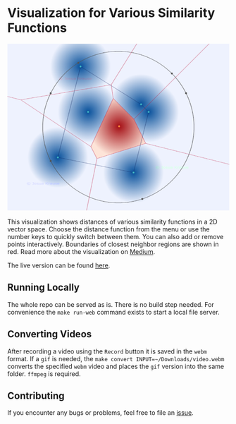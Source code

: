 # Visualization for Various Similarity Functions

[![The euclidean distance forming voronoi regions.](media/thumbnail.png)](https://josuakrause.github.io/searchspace/)

This visualization shows distances of various similarity functions in a 2D vector space.
Choose the distance function from the menu or use the number keys to quickly switch between them.
You can also add or remove points interactively. Boundaries of closest neighbor regions are shown in red.
Read more about the visualization on [Medium](https://medium.com/@josua.krause/aff7667da6cc?source=friends_link&sk=1a7e02ec41f35b625fe5eb08da8623cb).

The live version can be found [here](https://josuakrause.github.io/searchspace/).

## Running Locally

The whole repo can be served as is. There is no build step needed.
For convenience the `make run-web` command exists to start a local file server.

## Converting Videos

After recording a video using the `Record` button it is saved in the `webm` format.
If a `gif` is needed, the `make convert INPUT=~/Downloads/video.webm` converts the
specified `webm` video and places the `gif` version into the same folder. `ffmpeg` is required.

## Contributing

If you encounter any bugs or problems, feel free to file an [issue](https://github.com/JosuaKrause/searchspace/issues).
